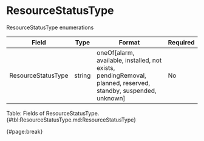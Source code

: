 <!--
    ATTENTION: This file was generated via gradle!
               Do NOT manually edit this file! Any such changes will be overwritten!
-->

# ResourceStatusType

ResourceStatusType enumerations

| Field | Type | Format | Required |
| ------- | ------- | ------- | --- |
| ResourceStatusType | string | oneOf[alarm, available, installed, not exists, pendingRemoval, planned, reserved, standby, suspended, unknown] | No |

Table: Fields of ResourceStatusType. {#tbl:ResourceStatusType.md:ResourceStatusType}

{#page:break}

